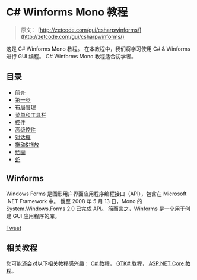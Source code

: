 # C# Winforms Mono 教程

> 原文： [http://zetcode.com/gui/csharpwinforms/](http://zetcode.com/gui/csharpwinforms/)

这是 C# Winforms Mono 教程。 在本教程中，我们将学习使用 C# & Winforms 进行 GUI 编程。 C# Winforms Mono 教程适合初学者。

## 目录



*   [简介](introduction/)
*   [第一步](firststeps/)
*   [布局管理](layout/)
*   [菜单和工具栏](menustoolbars/)
*   [控件](controls/)
*   [高级控件](advancedcontrols/)
*   [对话框](dialogs/)
*   [拖动&拖放](dragdrop/)
*   [绘画](painting/)
*   [蛇](snake/)



## Winforms

Windows Forms 是图形用户界面应用程序编程接口（API），包含在 Microsoft .NET Framework 中。 截至 2008 年 5 月 13 日，Mono 的 System.Windows.Forms 2.0 已完成 API。 简而言之，Winforms 是一个用于创建 GUI 应用程序的库。

[Tweet](https://twitter.com/share) 

## 相关教程

您可能还会对以下相关教程感兴趣： [C# 教程](/lang/csharp/)， [GTK# 教程](/gui/gtksharp/)， [ASP.NET Core 教程](/articles/aspnetcore/)。